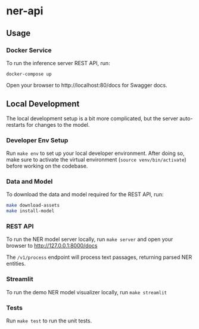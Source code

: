 # ner-api

## Usage

### Docker Service

To run the inference server REST API, run:

```
docker-compose up
```

Open your browser to http://localhost:80/docs for Swagger docs.

## Local Development

The local development setup is a bit more complicated, but the
server auto-restarts for changes to the model.

### Developer Env Setup

Run `make env` to set up your local developer environment.
After doing so, make sure to activate the virtual environment
(`source venv/bin/activate`) before working on the codebase.

### Data and Model

To download the data and model required for the REST API, run:

```bash
make download-assets
make install-model
```

### REST API

To run the NER model server locally, run `make server` and open
your browser to http://127.0.0.1:8000/docs

The `/v1/process` endpoint will process text passages, returning
parsed NER entities.

### Streamlit

To run the demo NER model visualizer locally, run `make streamlit`

### Tests

Run `make test` to run the unit tests.
